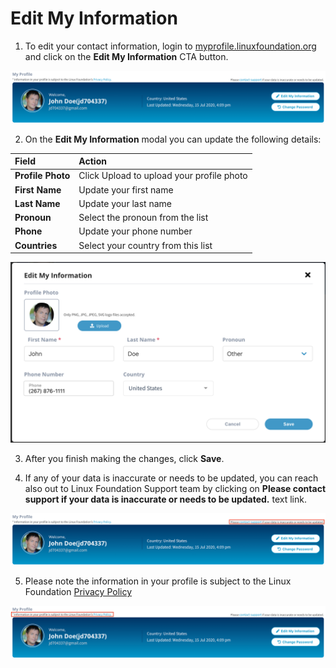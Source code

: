 # Edit My Information

1. To edit your contact information, login to [myprofile.linuxfoundation.org](https://myprofile.linuxfoundation.org/) and click on the **Edit My Information** CTA button.

![](../.gitbook/assets/header.png)

2. On the **Edit My Information** modal you can update the following details:

| **Field** | **Action** |
| :--- | :--- |
| **Profile Photo**  | Click Upload to upload your profile photo |
| **First Name** | Update your first name  |
| **Last Name** | Update your last name |
| **Pronoun** | Select the pronoun from the list |
| **Phone** | Update your phone number |
| **Countries** | Select your country from this list |

![](../.gitbook/assets/edit-my-information-modal.png)

3. After you finish making the changes, click **Save**.

4. If any of your data is inaccurate or needs to be updated, you can reach also out to Linux Foundation Support team by clicking on **Please contact support if your data is inaccurate or needs to be updated.** text link. 

![](../.gitbook/assets/header-2.png)

5. Please note the information in your profile is subject to the Linux Foundation [Privacy Policy](https://www.linuxfoundation.org/privacy/) 

![](../.gitbook/assets/header-3.png)



